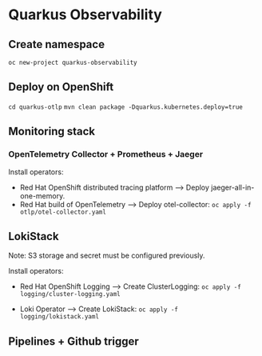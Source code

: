 
# Quarkus Observability

  
## Create namespace

``oc new-project quarkus-observability``

## Deploy on OpenShift
`cd quarkus-otlp`
`mvn clean package -Dquarkus.kubernetes.deploy=true`

  
## Monitoring stack

### OpenTelemetry Collector + Prometheus + Jaeger
Install operators:
 - Red Hat OpenShift distributed tracing platform --> Deploy jaeger-all-in-one-memory.
 - Red Hat build of OpenTelemetry --> Deploy otel-collector:
	`oc apply -f otlp/otel-collector.yaml`

## LokiStack
Note: S3 storage and secret must be configured previously.

Install operators:

 - Red Hat OpenShift Logging --> Create ClusterLogging:
	`oc apply -f logging/cluster-logging.yaml`

- Loki Operator --> Create LokiStack:
  `oc apply -f logging/lokistack.yaml`

## Pipelines + Github trigger
